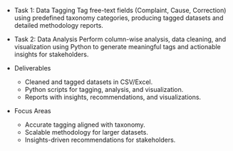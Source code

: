 - Task 1: Data Tagging
Tag free-text fields (Complaint, Cause, Correction) using predefined taxonomy categories, producing tagged datasets and detailed methodology reports.

- Task 2: Data Analysis
Perform column-wise analysis, data cleaning, and visualization using Python to generate meaningful tags and actionable insights for stakeholders.

- Deliverables

  - Cleaned and tagged datasets in CSV/Excel.
  - Python scripts for tagging, analysis, and visualization.
  - Reports with insights, recommendations, and visualizations.

- Focus Areas

  - Accurate tagging aligned with taxonomy.
  - Scalable methodology for larger datasets.
  - Insights-driven recommendations for stakeholders.






